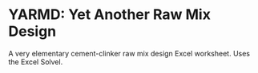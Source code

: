 # YARMD: Yet Another Raw Mix Design
    
A very elementary cement-clinker raw mix design Excel worksheet.
Uses the Excel Solvel.
